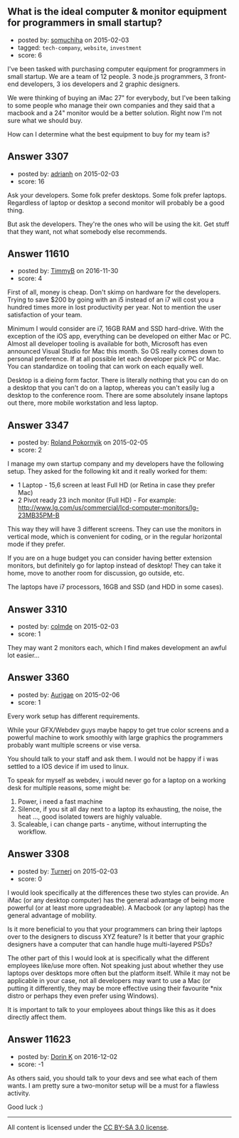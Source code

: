 ## What is the ideal computer & monitor equipment for programmers in small startup?

- posted by: [somuchiha](https://stackexchange.com/users/4704947/somuchiha) on 2015-02-03
- tagged: `tech-company`, `website`, `investment`
- score: 6

<p>I've been tasked with purchasing computer equipment for programmers in small startup. We are a team of 12 people. 3 node.js programmers, 3 front-end developers, 3 ios developers and 2 graphic designers.</p>

<p>We were thinking of buying an iMac 27" for everybody, but I've been talking to some people who manage their own companies and they said that a macbook and a 24" monitor would be a better solution. Right now I'm not sure what we should buy.</p>

<p>How can I determine what the best equipment to buy for my team is?</p>



## Answer 3307

- posted by: [adrianh](https://stackexchange.com/users/7553/adrianh) on 2015-02-03
- score: 16

<p>Ask your developers. Some folk prefer desktops. Some folk prefer laptops. Regardless of laptop or desktop a second monitor will probably be a good thing.</p>

<p>But ask the developers. They're the ones who will be using the kit. Get stuff that they want, not what somebody else recommends.</p>



## Answer 11610

- posted by: [TimmyB](https://stackexchange.com/users/8782762/timmyb) on 2016-11-30
- score: 4

<p>First of all, money is cheap.  Don't skimp on hardware for the developers. Trying to save $200 by going with an i5 instead of an i7 will cost you a hundred times more in lost productivity per year. Not to mention the user satisfaction of your team.</p>

<p>Minimum I would consider are i7, 16GB RAM and SSD hard-drive.  With the exception of the iOS app, everything can be developed on either Mac or PC.  Almost all developer tooling is available for both, Microsoft has even announced Visual Studio for Mac this month. So OS really comes down to personal preference.  If at all possible let each developer pick PC or Mac.  You can standardize on tooling that can work on each equally well.</p>

<p>Desktop is a dieing form factor. There is literally nothing that you can do on a desktop that you can't do on a laptop, whereas you can't easily lug a desktop to the conference room. There are some absolutely insane laptops out there, more mobile workstation and less laptop.</p>



## Answer 3347

- posted by: [Roland Pokornyik](https://stackexchange.com/users/295325/roland-pokornyik) on 2015-02-05
- score: 2

<p>I manage my own startup company and my developers have the following setup. They asked for the following kit and it really worked for them:</p>

<ul>
<li>1 Laptop - 15,6 screen at least Full HD (or Retina in case they prefer Mac)</li>
<li>2 Pivot ready 23 inch monitor (Full HD) - For example: <a href="http://www.lg.com/us/commercial/lcd-computer-monitors/lg-23MB35PM-B" rel="nofollow">http://www.lg.com/us/commercial/lcd-computer-monitors/lg-23MB35PM-B</a></li>
</ul>

<p>This way they will have 3 different screens. They can use the monitors in vertical mode, which is convenient for coding, or in the regular horizontal mode if they prefer.</p>

<p>If you are on a huge budget you can consider having better extension monitors, but definitely go for laptop instead of desktop! They can take it home, move to another room for discussion, go outside, etc.</p>

<p>The laptops have i7 processors, 16GB and SSD (and HDD in some cases). </p>



## Answer 3310

- posted by: [colmde](https://stackexchange.com/users/1618945/colmde) on 2015-02-03
- score: 1

<p>They may want 2 monitors each, which I find makes development an awful lot easier... </p>



## Answer 3360

- posted by: [Aurigae](https://stackexchange.com/users/2012842/aurigae) on 2015-02-06
- score: 1

<p>Every work setup has different requirements.</p>

<p>While your GFX/Webdev guys maybe happy to get true color screens and a powerful machine to work smoothly with large graphics the programmers probably want multiple screens or vise versa. </p>

<p>You should talk to your staff and ask them. I would not be happy if i was settled to a IOS device if im used to linux.</p>

<p>To speak for myself as webdev, i would never go for a laptop on a working desk for multiple reasons, some might be:</p>

<ol>
<li>Power, i need a fast machine</li>
<li>Silence, if you sit all day next to a laptop its exhausting, the noise, the heat ..., good isolated towers are highly valuable.</li>
<li>Scaleable, i can change parts - anytime, without interrupting the workflow.</li>
</ol>



## Answer 3308

- posted by: [Turnerj](https://stackexchange.com/users/1849623/turnerj) on 2015-02-03
- score: 0

<p>I would look specifically at the differences these two styles can provide. An iMac (or any desktop computer) has the general advantage of being more powerful (or at least more upgradeable). A Macbook (or any laptop) has the general advantage of mobility.</p>

<p>Is it more beneficial to you that your programmers can bring their laptops over to the designers to discuss XYZ feature? Is it better that your graphic designers have a computer that can handle huge multi-layered PSDs?</p>

<p>The other part of this I would look at is specifically what the different employees like/use more often. Not speaking just about whether they use laptops over desktops more often but the platform itself. While it may not be applicable in your case, not all developers may want to use a Mac (or putting it differently, they may be more effective using their favourite *nix distro or perhaps they even prefer using Windows).</p>

<p>It is important to talk to your employees about things like this as it does directly affect them.</p>



## Answer 11623

- posted by: [Dorin K](https://stackexchange.com/users/9684370/dorin-k) on 2016-12-02
- score: -1

<p>As others said, you should talk to your devs and see what each of them wants. I am pretty sure a two-monitor setup will be a must for a flawless activity.</p>

<p>Good luck :)</p>




---

All content is licensed under the [CC BY-SA 3.0 license](https://creativecommons.org/licenses/by-sa/3.0/).
